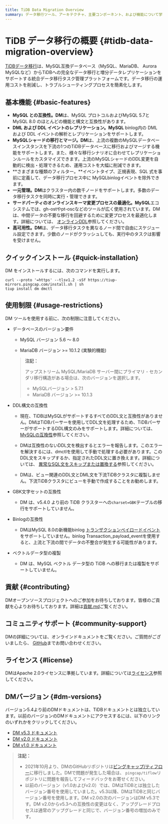 ```yaml
---
title: TiDB Data Migration Overview
summary: データ移行ツール、アーキテクチャ、主要コンポーネント、および機能について学習します。
---
```


<!-- markdownlint-disable MD007 -->

# TiDB データ移行の概要 {#tidb-data-migration-overview}

<!--
![star](https://img.shields.io/github/stars/pingcap/tiflow?style=for-the-badge&logo=github) ![license](https://img.shields.io/github/license/pingcap/tiflow?style=for-the-badge) ![forks](https://img.shields.io/github/forks/pingcap/tiflow?style=for-the-badge)
-->

[TiDBデータ移行](https://github.com/pingcap/tiflow/tree/release-8.5/dm)は、MySQL互換データベース（MySQL、MariaDB、 Aurora MySQLなど）からTiDBへの完全なデータ移行と増分データレプリケーションをサポートする統合データ移行タスク管理プラットフォームです。データ移行の運用コストを削減し、トラブルシューティングプロセスを簡素化します。

## 基本機能 {#basic-features}

-   **MySQL との互換性。DM**は、MySQL プロトコルおよびMySQL 5.7と MySQL 8.0 のほとんどの機能と構文と互換性があります。
-   **DML および DDL イベントのレプリケーション。MySQL** binlog内の DML および DDL イベントの解析とレプリケーションをサポートします。
-   **MySQLシャードの移行とマージ。DM**は、上流の複数のMySQLデータベースインスタンスを下流の1つのTiDBデータベースに移行およびマージする機能をサポートします。また、様々な移行シナリオに合わせてレプリケーションルールをカスタマイズできます。上流のMySQLシャードのDDL変更を自動的に検出・処理できるため、運用コストを大幅に削減できます。
-   **さまざまな種類のフィルター。**イベントタイプ、正規表現、SQL 式を事前に定義して、データ移行プロセス中に MySQLbinlogイベントを除外できます。
-   **一元管理。DM**はクラスター内の数千ノードをサポートします。多数のデータ移行タスクを同時に実行・管理できます。
-   **サードパーティのオンラインスキーマ変更プロセスの最適化。MySQL**エコシステムでは、gh-ostやpt-oscなどのツールが広く使用されています。DMは、中間データの不要な移行を回避するために変更プロセスを最適化します。詳細については、 [オンラインDDL](/dm/dm-online-ddl-tool-support.md)参照してください。
-   **高可用性。DM**は、データ移行タスクを異なるノード間で自由にスケジュール設定できます。少数のノードがクラッシュしても、実行中のタスクは影響を受けません。

## クイックインストール {#quick-installation}

DM をインストールするには、次のコマンドを実行します。

```shell
curl --proto '=https' --tlsv1.2 -sSf https://tiup-mirrors.pingcap.com/install.sh | sh
tiup install dm dmctl
```

## 使用制限 {#usage-restrictions}

DM ツールを使用する前に、次の制限に注意してください。

-   データベースのバージョン要件

    -   MySQL バージョン 5.6 ～ 8.0

    -   MariaDB バージョン &gt;= 10.1.2 (実験的機能)

    > **注記：**
    >
    > アップストリーム MySQL/MariaDB サーバー間にプライマリ - セカンダリ移行構造がある場合は、次のバージョンを選択します。
    >
    > -   MySQLバージョン &gt; 5.7.1
    > -   MariaDB バージョン &gt;= 10.1.3

-   DDL構文の互換性

    -   現在、TiDBはMySQLがサポートするすべてのDDL文と互換性がありません。DMはTiDBパーサーを使用してDDL文を処理するため、TiDBパーサーがサポートするDDL構文のみをサポートします。詳細については、 [MySQLの互換性](/mysql-compatibility.md#ddl-operations)参照してください。

    -   DMは互換性のないDDL文を検出するとエラーを報告します。このエラーを解決するには、dmctlを使用して手動で処理する必要があります。このDDL文をスキップするか、指定されたDDL文に置き換えます。詳細については、 [異常なSQL文をスキップまたは置換する](/dm/dm-faq.md#how-to-handle-incompatible-ddl-statements)参照してください。

    -   DMは、ビュー関連のDDL文とDML文を下流TiDBクラスタに複製しません。下流TiDBクラスタにビューを手動で作成することをお勧めします。

-   GBK文字セットの互換性

    -   DM は、v5.4.0 より前の TiDB クラスターへの`charset=GBK`テーブルの移行をサポートしていません。

-   Binlogの互換性

    -   DMはMySQL 8.0の新機能binlog [トランザクションペイロードイベント](https://dev.mysql.com/doc/refman/8.0/en/binary-log-transaction-compression.html)をサポートしていません。binlog Transaction_payload_eventを使用すると、上流と下流の間でデータの不整合が発生する可能性があります。

-   ベクトルデータ型の複製

    -   DM は、MySQL ベクトル データ型の TiDB への移行または複製をサポートしていません。

## 貢献 {#contributing}

DMオープンソースプロジェクトへのご参加をお待ちしております。皆様のご貢献を心よりお待ちしております。詳細は[貢献.md](https://github.com/pingcap/tiflow/blob/release-8.5/dm/CONTRIBUTING.md)ご覧ください。

## コミュニティサポート {#community-support}

DMの詳細については、オンラインドキュメントをご覧ください。ご質問がございましたら、 [GitHub](https://github.com/pingcap/tiflow/tree/release-8.5/dm)までお問い合わせください。

## ライセンス {#license}

DMはApache 2.0ライセンスに準拠しています。詳細については[ライセンス](https://github.com/pingcap/tiflow/blob/release-8.5/LICENSE)参照してください。

## DMバージョン {#dm-versions}

バージョン5.4より前のDMドキュメントは、TiDBドキュメントとは独立しています。以前のバージョンのDMドキュメントにアクセスするには、以下のリンクのいずれかをクリックしてください。

-   [DM v5.3 ドキュメント](https://docs-archive.pingcap.com/tidb-data-migration/v5.3/)
-   [DM v2.0 ドキュメント](https://docs-archive.pingcap.com/tidb-data-migration/v2.0/)
-   [DM v1.0 ドキュメント](https://docs-archive.pingcap.com/tidb-data-migration/v1.0/)

> **注記：**
>
> -   2021年10月より、DMのGitHubリポジトリは[ピングキャップ/ティフロー](https://github.com/pingcap/tiflow/tree/release-8.5/dm)に移行しました。DMで問題が発生した場合は、 `pingcap/tiflow`リポジトリに問題を報告してフィードバックをお寄せください。
> -   以前のバージョン（v1.0およびv2.0）では、DMはTiDBとは独立したバージョン番号を使用していました。v5.3以降、DMはTiDBと同じバージョン番号を使用します。DM v2.0の次のバージョンはDM v5.3です。DM v2.0からv5.3への互換性の変更はなく、アップグレードプロセスは通常のアップグレードと同じで、バージョン番号の増加のみです。
